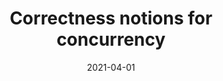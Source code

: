 ---
type: lecture
date: 2021-04-01
title: Correctness notions for concurrency
tldr: " Safety and liveness properties
	<br> Sequential consistency, serializability, and linearizability"
hide_from_announcments: true
#thumbnail: /static_files/presentations/lec.jpg
#links: 
#    - url: /static_files/presentations/lec.zip
#      name: notes
#    - url: /static_files/presentations/code.zip
#      name: codes
#    - url: https://google.com
#      name: slides
---